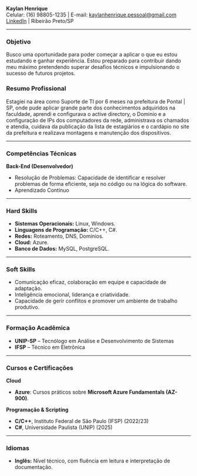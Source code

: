 **Kaylan Henrique**  
Celular: (16) 98805-1235 | E-mail: kaylanhenrique.pessoal@gmail.com  
[LinkedIn](https://www.linkedin.com/in/kaylan-henrique-395116327) | Ribeirão Preto/SP  

---

### Objetivo
Busco uma oportunidade para poder começar a aplicar o que eu estou estudando e ganhar experiência. Estou preparado para contribuir dando meu máximo pretendendo superar desafios técnicos e impulsionando o sucesso de futuros projetos.

### Resumo Profissional
Estagiei na área como Suporte de TI por 6 meses na prefeitura de Pontal | SP, onde pude aplicar grande parte dos conhecimentos adquiridos na faculdade, aprendi e configurava o active directory, o Dominio e a configuração de IPs dos computadores da rede, administrava os chamados e atendia, cuidava da publicação da lista de estagiários e o cardápio no site da prefeitura e realizava montagens e manutenção dos dispositivos.

---

### Competências Técnicas

**Back-End (Desenvolvedor)**
- Resolução de Problemas: Capacidade de identificar e resolver problemas de forma eficiente, seja no código ou na lógica do software. 
- Aprendizado Contínuo

---

### Hard Skills
- **Sistemas Operacionais:** Linux, Windows.
- **Linguagens de Programação:** C/C++, C#.
- **Redes:** Roteamento, DNS, Dominios.
- **Cloud:** Azure.
- **Banco de Dados:** MySQL, PostgreSQL.

---

### Soft Skills
- Comunicação eficaz, colaboração em equipe e capacidade de adaptação.
- Inteligência emocional, liderança e criatividade.
- Capacidade de gerir conflitos e promover um ambiente de trabalho produtivo.

---

### Formação Acadêmica
- **UNIP-SP** – Tecnólogo em Análise e Desenvolvimento de Sistemas
- **IFSP** – Técnico em Eletrônica

---

### Cursos e Certificações

**Cloud**  
- **Azure**: Cursos práticos sobre **Microsoft Azure Fundamentals (AZ-900)**.

**Programação & Scripting**  
- **C/C++**, Instituto Federal de Sâo Paulo (IFSP) (2022/23)
- **C#**, Universidade Paulista (UNIP) (2025)

---

### Idiomas
- **Inglês:** Nível técnico, com fluência em leitura e interpretação de documentação.

